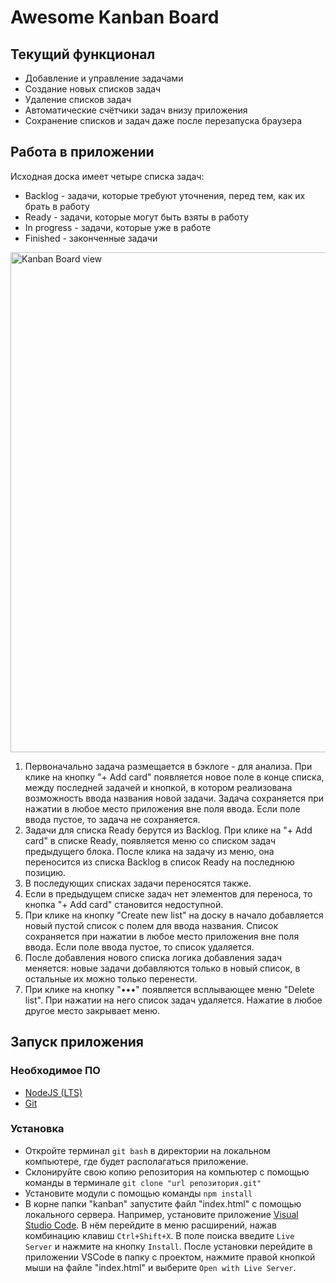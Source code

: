 <h1>Awesome Kanban Board</h1>
<h2>Текущий функционал</h2>
<ul>
  <li>Добавление и управление задачами</li>
  <li>Создание новых списков задач</li>
  <li>Удаление списков задач</li>
  <li>Автоматические счётчики задач внизу приложения</li>
  <li>Сохранение списков и задач даже после перезапуска браузера</li>
</ul>
<h2>Работа в приложении</h2>
Исходная доска имеет четыре списка задач:
<ul>
  <li>Backlog - задачи, которые требуют уточнения, перед тем, как их брать в работу</li>
  <li>Ready - задачи, которые могут быть взяты в работу</li>
  <li>In progress - задачи, которые уже в работе</li>
  <li>Finished - законченные задачи</li>
</ul>
<img src="https://user-images.githubusercontent.com/59768761/103122513-9b060f80-4691-11eb-9a46-1544f8287e23.png" alt="Kanban Board view" width="800">
<ol>
  <li>Первоначально задача размещается в бэклоге - для анализа. При клике на кнопку "+ Add card" появляется новое поле в конце списка, между последней задачей и кнопкой, в котором реализована возможность ввода названия новой задачи. Задача сохраняется при нажатии в любое место приложения вне поля ввода. Если поле ввода пустое, то задача не сохраняется.</li>
  <li>Задачи для списка Ready берутся из Backlog. При клике на "+ Add card" в списке Ready, появляется меню со списком задач предыдущего блока. После клика на задачу из меню, она переносится из списка Backlog в список Ready на последнюю позицию.</li>
  <li>В последующих списках задачи переносятся также.</li>
  <li>Если в предыдущем списке задач нет элементов для переноса, то кнопка "+ Add card" становится недоступной.</li>
  <li>При клике на кнопку "Create new list" на доску в начало добавляется новый пустой список с полем для ввода названия. Список сохраняется при нажатии в любое место приложения вне поля ввода. Если поле ввода пустое, то список удаляется.</li>
  <li>После добавления нового списка логика добавления задач меняется: новые задачи добавляются только в новый список, в остальные их можно только перенести.</li>
  <li>При клике на кнопку "•••" появляется всплывающее меню "Delete list". При нажатии на него список задач удаляется. Нажатие в любое другое место закрывает меню.</li>
</ol>
<h2>Запуск приложения</h2>
<h3>Необходимое ПО</h3>
<ul>
  <li><a href="https://nodejs.org/en/" target="blank">NodeJS (LTS)</a></li>
  <li><a href="https://git-scm.com/" target="blank">Git</a></li>
</ul>
<h3>Установка</h3>
<ul>
  <li>Откройте терминал <code>git bash</code> в директории на локальном компьютере, где будет располагаться приложение.</li>
  <li>Склонируйте свою копию репозитория на компьютер с помощью команды в терминале <code>git clone "url репозитория.git"</code></li>
  <li>Установите модули с помощью команды <code>npm install</code></li>
  <li>В корне папки "kanban" запустите файл "index.html" с помощью локального сервера. Например, установите приложение <a href="https://code.visualstudio.com/" target="blank">Visual Studio Code</a>. В нём перейдите в меню расширений, нажав комбинацию клавиш <code>Ctrl+Shift+X</code>. В поле поиска введите <code>Live Server</code> и нажмите на кнопку <code>Install</code>. После установки перейдите в приложении VSCode в папку с проектом, нажмите правой кнопкой мыши на файле "index.html" и выберите <code>Open with Live Server</code>.</li>
</ul>
